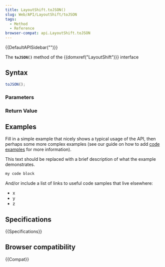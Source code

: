 ```yaml
---
title: LayoutShift.toJSON()
slug: Web/API/LayoutShift/toJSON
tags:
  - Method
  - Reference
browser-compat: api.LayoutShift.toJSON
---
```

{{DefaultAPISidebar("")}}

The **`toJSON()`** method of the {{domxref("LayoutShift")}} interface 

## Syntax

```js
toJSON();
```

### Parameters



### Return Value



## Examples

Fill in a simple example that nicely shows a typical usage of the API, then perhaps some more complex examples (see our guide on how to add [code examples](/en-US/docs/MDN/Contribute/Structures/Code_examples) for more information).

This text should be replaced with a brief description of what the example demonstrates.

```js
my code block
```

And/or include a list of links to useful code samples that live elsewhere:

*   x
*   y
*   z

## Specifications

{{Specifications}}

## Browser compatibility

{{Compat}}

